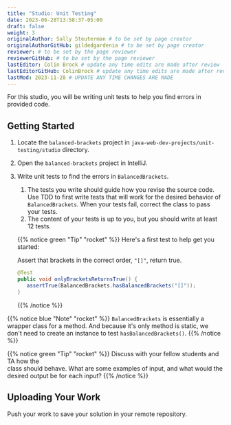 ```yaml
---
title: "Studio: Unit Testing"
date: 2023-06-28T13:58:37-05:00
draft: false
weight: 3
originalAuthor: Sally Steuterman # to be set by page creator
originalAuthorGitHub: gildedgardenia # to be set by page creator
reviewer: # to be set by the page reviewer
reviewerGitHub: # to be set by the page reviewer
lastEditor: Colin Brock # update any time edits are made after review
lastEditorGitHub: ColinBrock # update any time edits are made after review
lastMod: 2023-11-28 # UPDATE ANY TIME CHANGES ARE MADE
---
```


For this studio, you will be writing unit tests to help you find 
errors in provided code.

## Getting Started

1. Locate the `balanced-brackets` project in `java-web-dev-projects/unit-testing/studio` directory.
1. Open the `balanced-brackets` project in IntelliJ.
1. Write unit tests to find the errors in `BalancedBrackets`.
   
   1. The tests you write should guide how you revise the source code. Use TDD to 
      first write tests that will work for the desired behavior of `BalancedBrackets`.
      When your tests fail, correct the class to pass your tests.
   1. The content of your tests is up to you, but you should write at least 12 tests.

   {{% notice green "Tip" "rocket" %}}
   Here's a first test to help get you started: 
   
   Assert that brackets in the correct order, `"[]"`, return true.

   ```java
   @Test
   public void onlyBracketsReturnsTrue() {
      assertTrue(BalancedBrackets.hasBalancedBrackets("[]"));
   }
   ```
   {{% /notice %}}

{{% notice blue "Note" "rocket" %}}
   `BalancedBrackets` is essentially a wrapper class for a method. And 
   because it's only method is static, we don't need to create an instance
   to test `hasBalancedBrackets()`.
{{% /notice %}}

{{% notice green "Tip" "rocket" %}}
   Discuss with your fellow students and TA how the  
   class should behave. What are some examples of input, and 
   what would the desired output be for each input?
{{% /notice %}}

## Uploading Your Work

Push your work to save your solution in your remote repository.